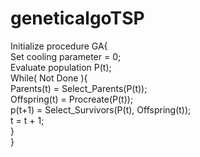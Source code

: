 # geneticalgoTSP

Initialize procedure GA{  <br />
    Set cooling parameter = 0;<br />
    Evaluate population P(t);<br />
    While( Not Done ){<br />
        Parents(t) = Select_Parents(P(t));<br />
        Offspring(t) = Procreate(P(t));<br />
        p(t+1) = Select_Survivors(P(t), Offspring(t));<br />
        t = t + 1; <br />
    }<br />
}<br />
